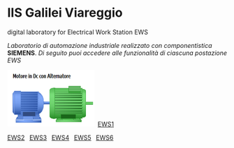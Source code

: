 # IIS Galilei Viareggio
digital laboratory for Electrical Work Station EWS

*Laboratorio di automazione industriale realizzato con componentistica* **SIEMENS**.
*Di seguito puoi accedere alle funzionalità di ciascuna postazione EWS*

<img src="image/acdcmachine.png" width="200" height="130">&ensp;[EWS1](/ews1.md)

[EWS2](/ews2.md) &ensp;[EWS3](/ews3.md) &ensp;[EWS4](/ews4.md) &ensp;[EWS5](/ews5.md) &ensp;[EWS6](/ews6.md) 
